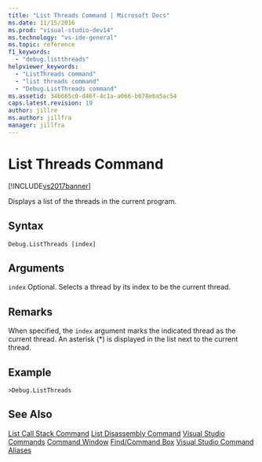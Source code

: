 ```yaml
---
title: "List Threads Command | Microsoft Docs"
ms.date: 11/15/2016
ms.prod: "visual-studio-dev14"
ms.technology: "vs-ide-general"
ms.topic: reference
f1_keywords:
  - "debug.listthreads"
helpviewer_keywords:
  - "ListThreads command"
  - "list threads command"
  - "Debug.ListThreads command"
ms.assetid: 34b665c0-d46f-4c1a-a066-b678eba5ac54
caps.latest.revision: 19
author: jillre
ms.author: jillfra
manager: jillfra
---
```

# List Threads Command
[!INCLUDE[vs2017banner](../../includes/vs2017banner.md)]

Displays a list of the threads in the current program.

## Syntax

```
Debug.ListThreads [index]
```

## Arguments
 `index`
 Optional. Selects a thread by its index to be the current thread.

## Remarks
 When specified, the `index` argument marks the indicated thread as the current thread. An asterisk (*) is displayed in the list next to the current thread.

## Example

```
>Debug.ListThreads
```

## See Also
 [List Call Stack Command](../../ide/reference/list-call-stack-command.md)
 [List Disassembly Command](../../ide/reference/list-disassembly-command.md)
 [Visual Studio Commands](../../ide/reference/visual-studio-commands.md)
 [Command Window](../../ide/reference/command-window.md)
 [Find/Command Box](../../ide/find-command-box.md)
 [Visual Studio Command Aliases](../../ide/reference/visual-studio-command-aliases.md)
